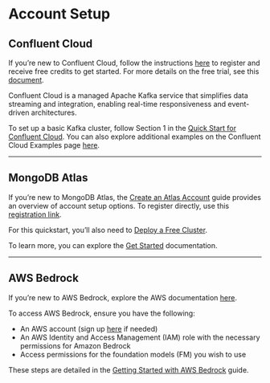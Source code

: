 # Account Setup

## Confluent Cloud


If you’re new to Confluent Cloud, follow the instructions [here](https://www.confluent.io/get-started/) to register and receive free credits to get started. For more details on the free trial, see this [document](https://docs.confluent.io/cloud/current/get-started/free-trial.html#free-trial).


Confluent Cloud is a managed Apache Kafka service that simplifies data streaming and integration, enabling real-time responsiveness and event-driven architectures.

To set up a basic Kafka cluster, follow Section 1 in the [Quick Start for Confluent Cloud](https://docs.confluent.io/cloud/current/get-started/index.html). You can also explore additional examples on the Confluent Cloud Examples page [here](https://docs.confluent.io/cloud/current/get-started/free-trial.html#free-trial).

---

## MongoDB Atlas


If you’re new to MongoDB Atlas, the [Create an Atlas Account](https://www.mongodb.com/docs/atlas/tutorial/create-atlas-account/) guide provides an overview of account setup options. To register directly, use this [registration link](https://www.mongodb.com/cloud/atlas/register/).

For this quickstart, you’ll also need to [Deploy a Free Cluster](https://www.mongodb.com/docs/atlas/tutorial/deploy-free-tier-cluster/#deploy-a-free-cluster).

To learn more, you can explore the [Get Started](https://www.mongodb.com/docs/atlas/getting-started/#get-started-with-atlas) documentation.

---

## AWS Bedrock

If you’re new to AWS Bedrock, explore the AWS documentation [here](https://docs.aws.amazon.com/bedrock/latest/userguide/what-is-bedrock.html).

To access AWS Bedrock, ensure you have the following:

* An AWS account (sign up [here](https://aws.amazon.com) if needed)
* An AWS Identity and Access Management (IAM) role with the necessary permissions for Amazon Bedrock
* Access permissions for the foundation models (FM) you wish to use

These steps are detailed in the [Getting Started with AWS Bedrock](https://docs.aws.amazon.com/bedrock/latest/userguide/getting-started.html) guide.

